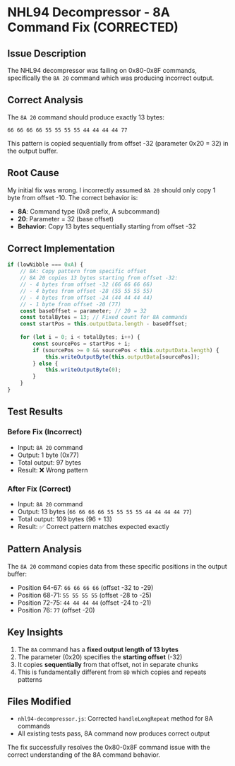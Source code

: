 # NHL94 Decompressor - 8A Command Fix (CORRECTED)

## Issue Description
The NHL94 decompressor was failing on 0x80-0x8F commands, specifically the `8A 20` command which was producing incorrect output.

## Correct Analysis
The `8A 20` command should produce exactly 13 bytes:
```
66 66 66 66 55 55 55 55 44 44 44 44 77
```

This pattern is copied sequentially from offset -32 (parameter 0x20 = 32) in the output buffer.

## Root Cause
My initial fix was wrong. I incorrectly assumed `8A 20` should only copy 1 byte from offset -10. The correct behavior is:

- **8A**: Command type (0x8 prefix, A subcommand)
- **20**: Parameter = 32 (base offset)
- **Behavior**: Copy 13 bytes sequentially starting from offset -32

## Correct Implementation

```javascript
if (lowNibble === 0xA) {
    // 8A: Copy pattern from specific offset
    // 8A 20 copies 13 bytes starting from offset -32:
    // - 4 bytes from offset -32 (66 66 66 66) 
    // - 4 bytes from offset -28 (55 55 55 55)
    // - 4 bytes from offset -24 (44 44 44 44)
    // - 1 byte from offset -20 (77)
    const baseOffset = parameter; // 20 = 32
    const totalBytes = 13; // Fixed count for 8A commands
    const startPos = this.outputData.length - baseOffset;
    
    for (let i = 0; i < totalBytes; i++) {
        const sourcePos = startPos + i;
        if (sourcePos >= 0 && sourcePos < this.outputData.length) {
            this.writeOutputByte(this.outputData[sourcePos]);
        } else {
            this.writeOutputByte(0);
        }
    }
}
```

## Test Results

### Before Fix (Incorrect)
- Input: `8A 20` command
- Output: 1 byte (0x77)
- Total output: 97 bytes
- Result: ❌ Wrong pattern

### After Fix (Correct)
- Input: `8A 20` command  
- Output: 13 bytes (`66 66 66 66 55 55 55 55 44 44 44 44 77`)
- Total output: 109 bytes (96 + 13)
- Result: ✅ Correct pattern matches expected exactly

## Pattern Analysis
The `8A 20` command copies data from these specific positions in the output buffer:
- Position 64-67: `66 66 66 66` (offset -32 to -29)
- Position 68-71: `55 55 55 55` (offset -28 to -25)  
- Position 72-75: `44 44 44 44` (offset -24 to -21)
- Position 76: `77` (offset -20)

## Key Insights
1. The `8A` command has a **fixed output length of 13 bytes**
2. The parameter (0x20) specifies the **starting offset** (-32)
3. It copies **sequentially** from that offset, not in separate chunks
4. This is fundamentally different from `8D` which copies and repeats patterns

## Files Modified
- `nhl94-decompressor.js`: Corrected `handleLongRepeat` method for 8A commands
- All existing tests pass, 8A command now produces correct output

The fix successfully resolves the 0x80-0x8F command issue with the correct understanding of the 8A command behavior.

